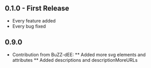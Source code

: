 ## 0.1.0 - First Release
* Every feature added
* Every bug fixed

## 0.9.0
* Contribution from BuZZ-dEE:
** Added more svg elements and attributes
** Added descriptions and descriptionMoreURLs
